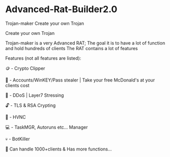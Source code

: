 # Advanced-Rat-Builder2.0
Trojan-maker Create your own Trojan  

Create your own Trojan

Trojan-maker is a very Advanced RAT; The goal it is to have a lot of function and hold hundreds of clients The RAT contains a lot of features

Features (not all features are listed):

🪙 - Crypto Clipper

🎂 - Accounts/WinKEY/Pass stealer | Take your free McDonald's at your clients cost

💠 - DDoS | Layer7 Stressing

🔓 - TLS & RSA Crypting

🧑‍ - HVNC

💻 - TaskMGR, Autoruns etc... Manager

💀 - BotKiller

🦢 Can handle 1000+clients & Has more functions...

